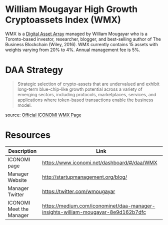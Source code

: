 # William Mougayar High Growth Cryptoassets Index (WMX)
WMX is a [Digital Asset Array](../Digital-Asset-Arrays.md) managed by William Mougayar who is a Toronto-based investor, researcher, blogger, and best-selling author of The Business Blockchain (Wiley, 2016). WMX currently contains 15 assets with weights varying from 20% to 4%. Annual management fee is 5%.

# DAA Strategy
>  Strategic selection of crypto-assets that are undervalued and exhibit long-term blue-chip-like growth potential across a variety of emerging sectors, including protocols, marketplaces, services, and applications where token-based transactions enable the business model.

source: [Official ICONOMI WMX Page](https://www.iconomi.net/dashboard/#/daa/WMX)

# Resources
Description | Link 
---|---
ICONOMI page | https://www.iconomi.net/dashboard/#/daa/WMX
Manager Website | http://startupmanagement.org/blog/
Manager Twitter | https://twitter.com/wmougayar
ICONOMI Meet the Manager | https://medium.com/iconominet/daa-manager-insights-william-mougayar-8e9d162b7dfc
